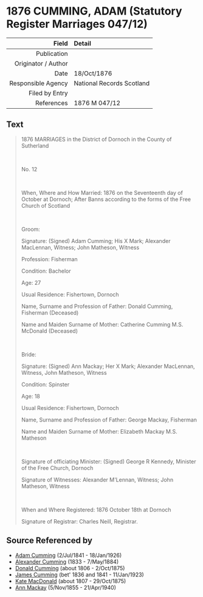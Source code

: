 ﻿---
layout: page
permalink: /sources/s83474524
---

# 1876 CUMMING, ADAM (Statutory Register Marriages 047/12)

Field | Detail
---:|:---
Publication | 
Originator / Author | 
Date | 18/Oct/1876
Responsible Agency | National Records Scotland
Filed by Entry | 
References | 1876 M 047/12

## Text

> 1876 MARRIAGES in the District of Dornoch in the County of Sutherland
>
> <br/>
>
> No. 12
>
> <br/>
>
> When, Where and How Married: 1876 on the Seventeenth day of October at Dornoch; After Banns according to the forms of the Free Church of Scotland
>
> <br/>
>
> Groom:
>
> Signature: (Signed) Adam Cumming; His X Mark; Alexander MacLennan, Witness; John Matheson, Witness
>
> Profession: Fisherman
>
> Condition: Bachelor
>
> Age: 27
>
> Usual Residence: Fishertown, Dornoch
>
> Name, Surname and Profession of Father: Donald Cumming, Fisherman (Deceased)
>
> Name and Maiden Surname of Mother: Catherine Cumming M.S. McDonald (Deceased)
>
> <br/>
>
> Bride:
>
> Signature: (Signed) Ann Mackay; Her X Mark; Alexander MacLennan, Witness, John Matheson, Witness
>
> Condition: Spinster
>
> Age: 18
>
> Usual Residence: Fishertown, Dornoch
>
> Name, Surname and Profession of Father: George Mackay, Fisherman
>
> Name and Maiden Surname of Mother: Elizabeth Mackay M.S. Matheson
>
> <br/>
>
> Signature of officiating Minister: (Signed) George R Kennedy, Minister of the Free Church, Dornoch
>
> Signature of Witnesses: Alexander M'Lennan, Witness; John Matheson, Witness
>
> <br/>
>
> When and Where Registered: 1876 October 18th at Dornoch
>
> Signature of Registrar: Charles Neill, Registrar.
>

## Source Referenced by

* [Adam Cumming](../people/@55409960@-adam-cumming-b1841-7-2-d1926-1-18.md) (2/Jul/1841 - 18/Jan/1926)
* [Alexander Cumming](../people/@7028096@-alexander-cumming-b1833-d1884-5-7.md) (1833 - 7/May/1884)
* [Donald Cumming](../people/@45726416@-donald-cumming-b1806-d1875-10-2.md) (about 1806 - 2/Oct/1875)
* [James Cumming](../people/@66384942@-james-cumming-b1836~1841-d1923-1-11.md) (bet' 1836 and 1841 - 11/Jan/1923)
* [Kate MacDonald](../people/@28255030@-kate-macdonald-b1807-d1875-10-29.md) (about 1807 - 29/Oct/1875)
* [Ann Mackay](../people/@74868546@-ann-mackay-b1855-11-5-d1940-4-21.md) (5/Nov/1855 - 21/Apr/1940)
